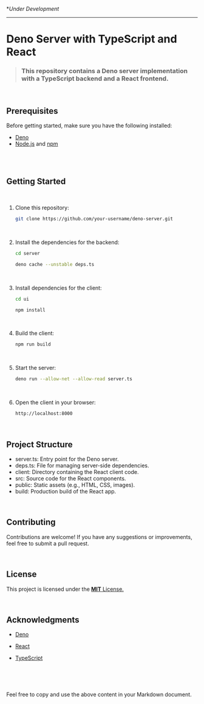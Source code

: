 **Under Development*

<hr>

# Deno Server with TypeScript and React

>### This repository contains a Deno server implementation with a TypeScript backend and a React frontend.

<br/>

## Prerequisites

Before getting started, make sure you have the following installed:

- [Deno](https://deno.land/)
- [Node.js](https://nodejs.org/) and [npm](https://www.npmjs.com/)

<br/>
<br/>

## Getting Started
<br/>

1. Clone this repository:

   ```bash
   git clone https://github.com/your-username/deno-server.git
    ```
<br/>

2. Install the dependencies for the backend:

    ```bash
    cd server

    deno cache --unstable deps.ts
    ```

<br/>

3. Install dependencies for the client:

    ```bash
    cd ui

    npm install
    ```

<br/>


4. Build the client:

    ```bash
    npm run build

    ```

<br/>

5. Start the server:

    ```bash
   deno run --allow-net --allow-read server.ts
    ```
<br/>

6. Open the client in your browser:

    ```bash
    http://localhost:8000
    ```

<br/>

## Project Structure
- server.ts: Entry point for the Deno server.
- deps.ts: File for managing server-side        dependencies.
- client: Directory containing the React client code.
- src: Source code for the React components.
- public: Static assets (e.g., HTML, CSS, images).
- build: Production build of the React app.

<br/>

## Contributing
Contributions are welcome! If you have any suggestions or improvements, feel free to submit a pull request.


<br/>

## License
This project is licensed under the [**MIT** License.](https://chat.openai.com/LICENSE)


<br/>

## Acknowledgments
- [Deno](https://deno.land/)

- [React](https://reactjs.org/)

- [TypeScript](https://www.typescriptlang.org/)

<br/><br/><br/>

Feel free to copy and use the above content in your Markdown document.
